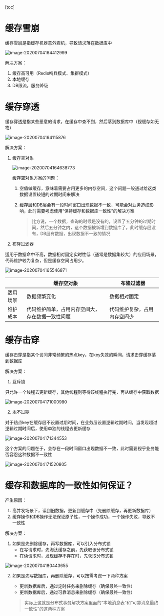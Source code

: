 [toc]

# 缓存雪崩

缓存雪崩是指缓存机器意外宕机，导致请求落在数据库中

![image-20200704164412999](https://images-1255831004.cos.ap-guangzhou.myqcloud.com/online/image-20200704164412999.png)

解决方案：

1.  缓存高可用（Redis哨兵模式、集群模式）
2.  本地缓存
3.  DB限流，服务降级



# 缓存穿透

缓存穿透是指某些恶意的请求，在缓存中查不到，然后落到数据库中（视缓存如无物）

![image-20200704164115876](https://images-1255831004.cos.ap-guangzhou.myqcloud.com/online/image-20200704164115876.png)



解决方案：

1.  缓存空对象

    ![image-20200704164638773](https://images-1255831004.cos.ap-guangzhou.myqcloud.com/online/image-20200704164638773.png)

    缓存空对象方案的问题：

    1.  空值做缓存，意味着需要占用更多的内存空间，这个问题一般通过给这类数据设置较短的过期时间来解决

    2.  缓存层和DB层会有一段时间窗口出现数据不一致，可能会对业务造成影响，此时需要考虑使用“保持缓存和数据库一致性”的解决方案

        >   比方说，一个数据，查询的时候是没有的，设置了五分钟的过期时间，然后五分钟之内，这个数据被新增到数据库了，此时缓存层没有，DB层有数据，出现数据不一致的情况



2.  布隆过滤器

适用于数据命中不高，数据相对固定实时性低（通常是数据集较大）的应用场景，代码维护较为复杂，但是缓存空间占用少。

![image-20200704165546871](https://images-1255831004.cos.ap-guangzhou.myqcloud.com/online/image-20200704165546871.png)



|          | 缓存空对象                                       | 布隆过滤器                   |
| -------- | ------------------------------------------------ | ---------------------------- |
| 适用场景 | 数据频繁变化                                     | 数据相对固定                 |
| 维护成本 | 代码维护简单，占用内存空间大，存在数据一致性问题 | 代码维护复杂，占用内存空间少 |



# 缓存击穿

缓存击穿是指某个访问非常频繁的热点key，在key失效的瞬间，请求击穿缓存落到数据库



解决方案：

1.  互斥锁

只允许一个线程去更新缓存，其他线程则等待该线程执行完，再从缓存中获取数据

![image-20200704171000980](https://images-1255831004.cos.ap-guangzhou.myqcloud.com/online/image-20200704171000980.png)



2.  永不过期

对于热点key在缓存层不设置过期时间，在业务层设置逻辑过期时间，当发现超过逻辑过期时间后，使用单独的线程去更新缓存

![image-20200704171344553](https://images-1255831004.cos.ap-guangzhou.myqcloud.com/online/image-20200704171344553.png)

这个方案的问题在于，会存在一段时间窗口出现数据不一致，此时需要视乎业务能否容忍这种数据不一致性



![image-20200704171520805](https://images-1255831004.cos.ap-guangzhou.myqcloud.com/online/image-20200704171520805.png)



# 缓存和数据库的一致性如何保证？

产生原因：

1.  高并发场景下，读到旧数据，更新到缓存中（先删除缓存，再更新数据库）
2.  缓存操作和DB操作无法保证原子性，一个操作成功，一个操作失败，导致不一致性



解决方案：

1.  如果是先删除缓存，再写数据库，可以引入分布式锁
    -   在写请求时，先淘汰缓存之前，先获取该分布式锁
    -   在读请求时，发现缓存不存在时，先获取分布式锁

![image-20200704180443655](https://images-1255831004.cos.ap-guangzhou.myqcloud.com/online/image-20200704180443655.png)



2.  如果是先写数据库，再删除缓存，可以按需考虑一下两种方案

    -   更新数据库后，通过定时任务来删除缓存（确保最终一致性）
    -   更新数据库后，通过可靠消息来删除缓存（确保最终一致性）

    >   实际上这就是分布式事务解决方案里面的“本地消息表”和“可靠消息最终一致性”的这两种方案



